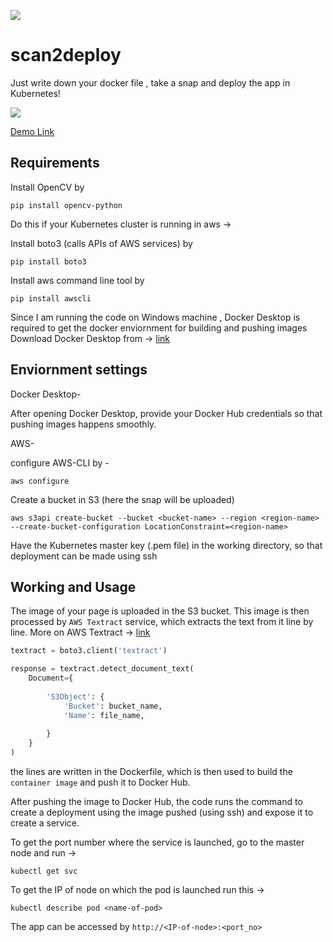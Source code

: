 ![](https://img.shields.io/badge/python-3-lightgrey)

# scan2deploy

Just write down your docker file , take a snap and deploy the app in Kubernetes!

![](s2d3.png)

[Demo Link](https://www.linkedin.com/posts/yash-indane-aa6534179_docker-kubernetes-python-activity-6790679076320382976-OrMT)

## Requirements

Install OpenCV by

```
pip install opencv-python
```

Do this if your Kubernetes cluster is running in aws ->

Install boto3 (calls APIs of AWS services) by

```
pip install boto3
```

Install aws command line tool by

```
pip install awscli
```

Since I am running the code on Windows machine , Docker Desktop is required to get the docker enviornment for building and pushing images
Download Docker Desktop from -> [link](https://docs.docker.com/docker-for-windows/install/)


## Enviornment settings

Docker Desktop-

After opening Docker Desktop, provide your Docker Hub credentials so that pushing images happens smoothly.

AWS-

configure AWS-CLI by -
```
aws configure
```

Create a bucket in S3 (here the snap will be uploaded)

```
aws s3api create-bucket --bucket <bucket-name> --region <region-name> --create-bucket-configuration LocationConstraint=<region-name>
```

Have the Kubernetes master key (.pem file) in the working directory, so that deployment can be made using ssh

## Working and Usage

The image of your page is uploaded in the S3 bucket. This image is then processed by ```AWS Textract``` service, which extracts the text from it line by line.
More on AWS Textract -> [link](https://aws.amazon.com/textract/)

```py
textract = boto3.client('textract')

response = textract.detect_document_text(
    Document={
        
        'S3Object': {
            'Bucket': bucket_name,
            'Name': file_name,
            
        }
    }
)
```

the lines are written in the Dockerfile, which is then used to build the ```container image``` and push it to Docker Hub.

After pushing the image to Docker Hub, the code runs the command to create a deployment using the image pushed (using ssh) and expose it to create a service.

To get the port number where the service is launched, go to the master node and run ->

```
kubectl get svc
```

To get the IP of  node on which the pod is launched run this ->

```
kubectl describe pod <name-of-pod>
```

The app can be accessed by ```http://<IP-of-node>:<port_no>```
